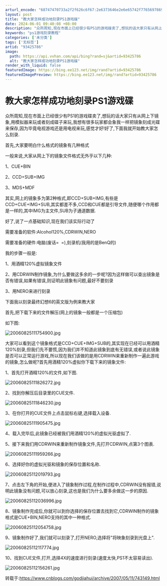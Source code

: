 ```yaml
---
arturl_encode: "68747470733a2f2f626c6f67:2e6373646e2e6e65742f77656978696e5f3333373234363539:2f61727469636c652f64657461696c732f3933343235373836"
layout: post
title: "教大家怎样成功地刻录PS1游戏碟"
date: 2024-06-01 09:40:08 +08:00
description: "众所周知,现在市面上已经很少有PS1的游戏碟卖了,想玩的话大家只有从网上下镜象,用模拟器来玩或者刻成"
keywords: "ps1游戏刻录教程"
categories: ['未分类']
tags: ['无标签']
artid: "93425786"
image:
  path: https://api.vvhan.com/api/bing?rand=sj&artid=93425786
  alt: "教大家怎样成功地刻录PS1游戏碟"
render_with_liquid: false
featuredImage: https://bing.ee123.net/img/rand?artid=93425786
featuredImagePreview: https://bing.ee123.net/img/rand?artid=93425786
---
```


# 教大家怎样成功地刻录PS1游戏碟

众所周知,现在市面上已经很少有PS1的游戏碟卖了,想玩的话大家只有从网上下镜象,用模拟器来玩或者刻成碟子来玩,我想有很多玩家都会象我一样把镜象刻成光碟来保存,因为毕竟电视游戏还是用电视来玩,感觉才好!好了,下面我就开始教大家怎么刻录.
  
  

首先,大家要明白什么格式的镜象有几种格式
  
一般来说,大家从网上下的镜象文件格式无外乎以下几种:
  
1、CUE+BIN
  
2、CCD+SUB+IMG
  
3、MDS+MDF
  
其实,网上的镜象多为第2种格式,即CCD+SUB+IMG,有些是CCD+CUE+IMG+SUB,其实都差不多,CCD和CUE都是引导文件,随便哪个作用都是一样的,其中IMG为主文件,SUB为子通道数据.
  
好了,说了一点基础知识,现在我们该实际行动了
  
需要准备的软件:Alcohol120%,CDRWIN,NERO
  
需要准备的硬件:电脑(废话=  =),刻录机(我用的是BenQ的)
  
我的步骤一般是:
  
1、用酒精120%虚拟镜象文件
  
2、用CDRWIN制作镜象,为什么要做这多余的一步呢?因为这样做可以查出镜象是否有错误,如果有错误,则证明此镜象有问题,最好不要刻录
  
3、用NERO来进行刻录
  
下面我以刻录最终幻想6的英文版为例来教大家
  

首先,把下载下来的文件解压(网上的镜象一般都是一个压缩包)
  
如下图:

![20060825111754900.jpg](http://ps21cn.com/hardware/UploadFiles_9789/200608/20060825111754900.jpg)

大家可以看到这个镜象格式是CCD+CUE+IMG+SUB的,其实现在已经可以用酒精120%刻录,但我们先不要慌,因为我们并不知道此镜象到底有无错误,或者说此镜象是否可以正常运行游戏,所以现在我们该做的是用CDRWIN来重新制作一遍此游戏的镜象,怎么做呢?首先用酒精120%虚拟你下载下来的镜象文件:
  
  
1、首先打开酒精120%的文件,如下图.

![20060825111826272.jpg](http://ps21cn.com/hardware/UploadFiles_9789/200608/20060825111826272.jpg)

2、找到你解压后目录里的CUE文件.

![20060825111846230.jpg](http://ps21cn.com/hardware/UploadFiles_9789/200608/20060825111846230.jpg)

3、在你打开的CUE文件上点击鼠标右键,选择载入设备.

![20060825111905475.jpg](http://ps21cn.com/hardware/UploadFiles_9789/200608/20060825111905475.jpg)

4、载入完毕后,此镜象已经被我们用酒精120%的虚拟光驱虚拟了.
  
  
5、接下来我们用CDRWIN来重新制作镜象文件,先打开CDRWIN,点第3个图表.

![20060825111959266.jpg](http://ps21cn.com/hardware/UploadFiles_9789/200608/20060825111959266.jpg)

6、选择好你的虚拟光驱和镜象的保存位置和名称.

![20060825112019793.jpg](http://ps21cn.com/hardware/UploadFiles_9789/200608/20060825112019793.jpg)

7、点击左下角的开始,便进入了镜象制作过程,在制作过程中,CDRWIN没有报错,说明此镜象没有问题,可以放心刻录,这也是我们为什么要多余做这一步的原因.

![20060825112036996.jpg](http://ps21cn.com/hardware/UploadFiles_9789/200608/20060825112036996.jpg)

8、镜象制作完成后,你就可以到你选择的保存位置去找到它,CDRWIN制作的镜象格式是CUE+BIN,NERO支持的其中一种格式.

![20060825112054758.jpg](http://ps21cn.com/hardware/UploadFiles_9789/200608/20060825112054758.jpg)

9、镜象制作好了,我们就可以刻录了,打开NERO,选择将"将映象刻录到光盘上".

![20060825112117774.jpg](http://ps21cn.com/hardware/UploadFiles_9789/200608/20060825112117774.jpg)

10、找到CUE文件,打开,选择4X的速度进行刻录(速度太快,PS1不太容易读出).

![20060825112156261.jpg](http://ps21cn.com/hardware/UploadFiles_9789/200608/20060825112156261.jpg)

转载于:https://www.cnblogs.com/godjiahui/archive/2007/05/11/743149.html